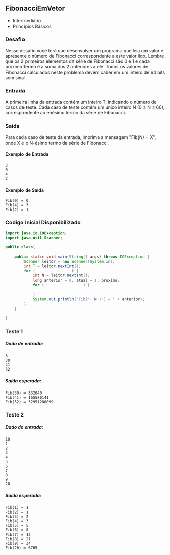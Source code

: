 ## FibonacciEmVetor

* Intermediário
* Princípios Básicos

### Desafio
Nesse desafio você terá que desenvolver um programa que leia um valor e apresente o número de Fibonacci correspondente a este valor lido. Lembre que os 2 primeiros elementos da série de Fibonacci são 0 e 1 e cada próximo termo é a soma dos 2 anteriores a ele. Todos os valores de Fibonacci calculados neste problema devem caber em um inteiro de 64 bits sem sinal.

### Entrada
A primeira linha da entrada contém um inteiro T, indicando o número de casos de teste. Cada caso de teste contém um único inteiro N (0 ≤ N ≤ 60), correspondente ao enésimo termo da série de Fibonacci.

### Saída
Para cada caso de teste da entrada, imprima a mensagem "Fib(N) = X", onde X é o N-ésimo termo da série de Fibonacci.


#### Exemplo de Entrada
~~~~
3
0
4
2
~~~~
#### 	Exemplo de Saída
~~~~
Fib(0) = 0
Fib(4) = 3
Fib(2) = 1
~~~~

### Codigo Inicial Disponibilizado

~~~java
import java.io.IOException;
import java.util.Scanner;

public class{
	
    public static void main(String[] args) throws IOException {
        Scanner leitor = new Scanner(System.in);
        int T = leitor.nextInt();
        for (                ) {
        	int N = leitor.nextInt();
            long anterior = 0, atual = 1, proximo;
	        for (                 ) {
	        	
	        }
	        System.out.println("Fib("+ N +") = " + anterior);
        }
    }
	
}
~~~~

### Teste 1

##### Dado de entrada:
~~~~
3
30
41
52
~~~~
##### Saída esperada:
~~~~
Fib(30) = 832040
Fib(41) = 165580141
Fib(52) = 32951280099
~~~~

### Teste 2

##### Dado de entrada:
~~~~
10
1
2
3
4
5
6
7
8
9
20
~~~~
##### Saída esperada:
~~~~
Fib(1) = 1
Fib(2) = 1
Fib(3) = 2
Fib(4) = 3
Fib(5) = 5
Fib(6) = 8
Fib(7) = 13
Fib(8) = 21
Fib(9) = 34
Fib(20) = 6765
~~~~
